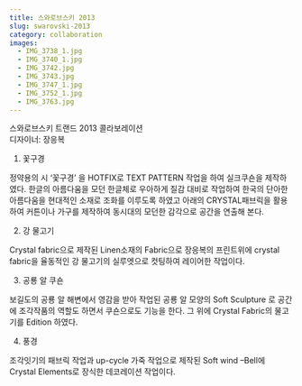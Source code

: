 ```yaml
---
title: 스와로브스키 2013
slug: swarovski-2013
category: collaboration
images:
  - IMG_3738_1.jpg
  - IMG_3740_1.jpg
  - IMG_3742.jpg
  - IMG_3743.jpg
  - IMG_3747_1.jpg
  - IMG_3752_1.jpg
  - IMG_3763.jpg
---
```


스와로브스키 트랜드 2013 콜라보레이션    
디자이너: 장응복


1. 꽃구경

정약용의 시 ‘꽃구경’ 을 HOTFIX로 TEXT PATTERN 작업을 하여 실크쿠숀을 제작하였다.
한글의 아름다움을 모던 한글체로 우아하게 질감 대비로 작업하여 한국의 단아한 아름다움을 현대적인 소재로 조화를 이루도록 하였고 아래의 CRYSTAL패브릭을 활용하여 커튼이나 가구를 제작하여 동시대의 모던한 감각으로 공간을 연출해 본다.

2. 강 물고기

Crystal fabric으로 제작된 Linen소재의 Fabric으로 장응복의 프린트위에 crystal fabric을 율동적인 강 물고기의 실루엣으로 컷팅하여 레이어한 작업이다.

3. 공룡 알 쿠숀

보길도의 공룡 알 해변에서 영감을 받아 작업된 공룡 알 모양의 Soft Sculpture 로 공간에 조각작품의 역할도 하면서 쿠숀으로도 기능을 한다. 그 위에 Crystal Fabric의 물고기를 Edition 하였다.

4. 풍경

조각잇기의 패브릭 작업과 up-cycle 가죽 작업으로 제작된 Soft wind –Bell에 Crystal Elements로 장식한 데코레이션 작업이다.


